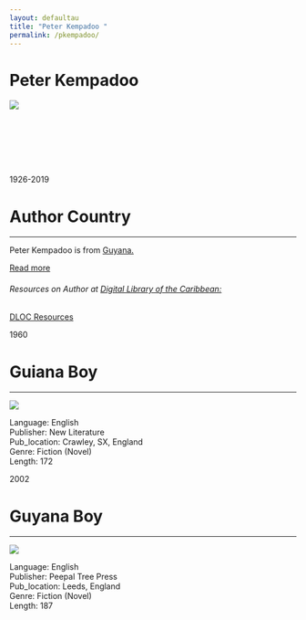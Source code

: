 ```yaml
---
layout: defaultau
title: "Peter Kempadoo "
permalink: /pkempadoo/
---
```

<!-- partial:index.partial.html -->
<div class="content">
    <h1>Peter Kempadoo</h1>
    <div class="quote">
        <div><img src="https://www.peepaltreepress.com/sites/default/files/styles/author_large/public/Peter%20Kempadoo.jpg?itok=FKZBpCK4" class="logo"></div>
    </div>
    <div class="timeline">
        <div style="padding-bottom:100px;"></div>
        <div class="block">
            <div class="date right"><p class="right">1926-2019</p></div>
            <div class="dot"></div>
            <div class="left first">
            <div class="author_country">
                <h1>Author Country</h1><hr>
          <div class="aclocation">   <p>Peter Kempadoo is from <a href="{{ site.baseurl }}/62">Guyana.</a></p></div>
              <div class="acreadmore">  <a href="https://en.wikipedia.org/wiki/Peter_Kempadoo" target="_blank">Read more</a></div>
              <div class="aclocation">  <h6>Resources on Author at <a href="https://dloc.com">Digital Library of the Caribbean:</a></h6></div> 
       <div class="dlocresources"><a href="https://www.dloc.com/UF00088915/00192/images/37" target="_blank">DLOC Resources</a></div>
            </div>
            </div>
        </div>
        <div class="block">
            <div class="date left"><p class="left">1960</p></div>
            <div class="dot"></div>
            <div class="right hide">
                <h1>Guiana Boy</h1><hr>
                <p><img src="https://encrypted-tbn2.gstatic.com/images?q=tbn:ANd9GcRa_jB2wM0-KgS4omDKMotYQ6ai2FZGPo9mkpWKreXxQGZidELt"></p>
                <p>
                Language: English<br/>
                Publisher: New Literature<br/>
                Pub_location: Crawley, SX, England<br/>
                Genre: Fiction (Novel)<br/>
                Length: 172</p>
           </div>
        </div>
        <div class="block">
            <div class="date right"><p class="right">2002</p></div>
            <div class="dot"></div>
            <div class="left hide">
                <h1>Guyana Boy</h1><hr>
                <p><img src="https://covers.openlibrary.org/b/id/12660234-L.jpg"></p>
                <p>Language: English<br/>
                Publisher: Peepal Tree Press<br/>
                Pub_location: Leeds, England<br/>
                Genre: Fiction (Novel)<br/>
                Length: 187</p>
            </div>
        </div>
        <div style="padding-bottom:100px;"></div>
    </div>
   <!-- partial -->
<script src='https://cdnjs.cloudflare.com/ajax/libs/jquery/3.1.1/jquery.min.js'></script><script  src="{{ site.baseurl }}/assets/js/authorscript.js"></script>